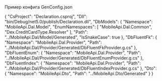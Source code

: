 Пример конфига GenConfig.json

{
  "CsProject": "Declaration.csproj",
  "Dll": "bin/Debug/net5.0/publish/Declaration.dll",
  "DbModels": {
    "Namespace": "MobileApi.Dal.Model",
    "EnumNamespaces": [
      "MobileApi.Dal.Common",
      "Dex.CreditCardType.Resolver"
    ],
    "Path": "../MobileApi.Dal/Model/Generated",
    "IsSnakeCase": true
  },
  "DbFluentFk": {
    "Namespace": "MobileApi.Dal.Provider",
    "Path": "../MobileApi.Dal/Provider/Generated/DbFluentFkProvider.g.cs"
  },
  "DbFluentEnum": {
    "Namespace": "MobileApi.Dal.Provider",
    "Path": "../MobileApi.Dal/Provider/Generated/DbFluentEnumProvider.g.cs"
  },
  "DbFluentIndex": {
    "Namespace": "MobileApi.Dal.Provider",
    "Path": "../MobileApi.Dal/Provider/Generated/DbFluentIndexProvider.g.cs"
  },
  "Dto": {
    "Namespace": "MobileApi.Dto",
    "Path": "../MobileApi.Dto/Generated"
  }
}
